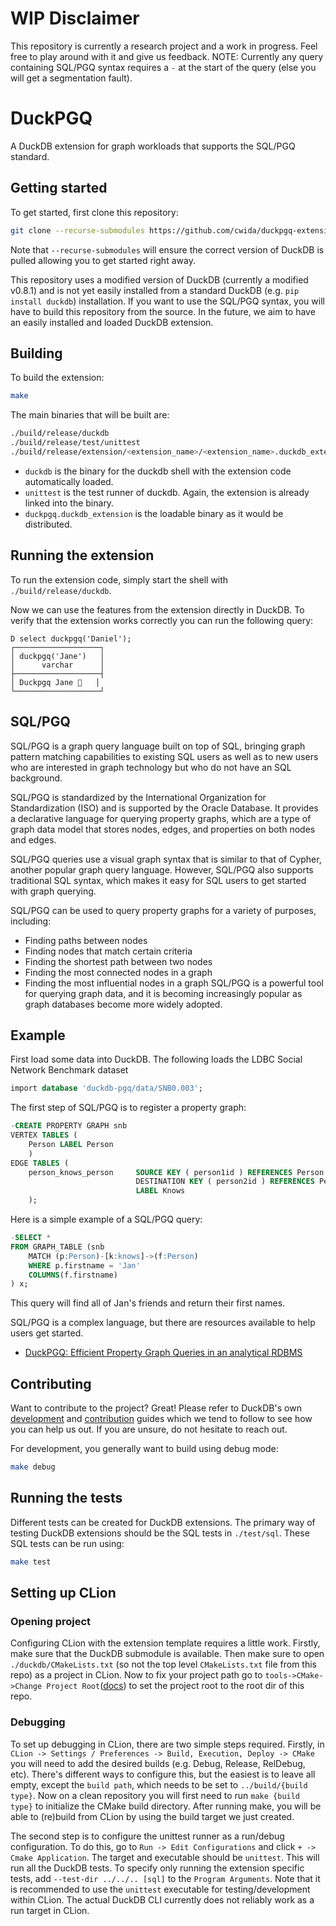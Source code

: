 # WIP Disclaimer
This repository is currently a research project and a work in progress. Feel free to play around with it and give us feedback. NOTE: Currently any query containing SQL/PGQ syntax requires a `-` at the start of the query (else you will get a segmentation fault). 

# DuckPGQ
A DuckDB extension for graph workloads that supports the SQL/PGQ standard. 

## Getting started
To get started, first clone this repository:
```sh
git clone --recurse-submodules https://github.com/cwida/duckpgq-extension.git
```
Note that `--recurse-submodules` will ensure the correct version of DuckDB is pulled allowing you to get started right away.

This repository uses a modified version of DuckDB (currently a modified v0.8.1) and is not yet easily installed from a standard DuckDB (e.g. `pip install duckdb`) installation. 
If you want to use the SQL/PGQ syntax, you will have to build this repository from the source. 
In the future, we aim to have an easily installed and loaded DuckDB extension. 

## Building
To build the extension:
```sh
make
```
The main binaries that will be built are:
```sh
./build/release/duckdb
./build/release/test/unittest
./build/release/extension/<extension_name>/<extension_name>.duckdb_extension
```
- `duckdb` is the binary for the duckdb shell with the extension code automatically loaded. 
- `unittest` is the test runner of duckdb. Again, the extension is already linked into the binary.
- `duckpgq.duckdb_extension` is the loadable binary as it would be distributed.

## Running the extension
To run the extension code, simply start the shell with `./build/release/duckdb`.

Now we can use the features from the extension directly in DuckDB. To verify that the extension works correctly you can run the following query: 
```
D select duckpgq('Daniel');
┌───────────────────┐
│ duckpgq('Jane')   │
│      varchar      │
├───────────────────┤
│ Duckpgq Jane 🐥   │
└───────────────────┘
```

## SQL/PGQ
SQL/PGQ is a graph query language built on top of SQL, bringing graph pattern matching capabilities to existing SQL users as well as to new users who are interested in graph technology but who do not have an SQL background.

SQL/PGQ is standardized by the International Organization for Standardization (ISO) and is supported by the Oracle Database. It provides a declarative language for querying property graphs, which are a type of graph data model that stores nodes, edges, and properties on both nodes and edges.

SQL/PGQ queries use a visual graph syntax that is similar to that of Cypher, another popular graph query language. However, SQL/PGQ also supports traditional SQL syntax, which makes it easy for SQL users to get started with graph querying.

SQL/PGQ can be used to query property graphs for a variety of purposes, including:

- Finding paths between nodes
- Finding nodes that match certain criteria
- Finding the shortest path between two nodes
- Finding the most connected nodes in a graph
- Finding the most influential nodes in a graph
SQL/PGQ is a powerful tool for querying graph data, and it is becoming increasingly popular as graph databases become more widely adopted.


## Example
First load some data into DuckDB. The following loads the LDBC Social Network Benchmark dataset
```sql
import database 'duckdb-pgq/data/SNB0.003';
```

The first step of SQL/PGQ is to register a property graph: 
```sql
-CREATE PROPERTY GRAPH snb
VERTEX TABLES (
    Person LABEL Person
    )
EDGE TABLES (
    person_knows_person     SOURCE KEY ( person1id ) REFERENCES Person ( id )
                            DESTINATION KEY ( person2id ) REFERENCES Person ( id )
                            LABEL Knows
    );
```

Here is a simple example of a SQL/PGQ query:
```sql
-SELECT *
FROM GRAPH_TABLE (snb
    MATCH (p:Person)-[k:knows]->(f:Person)
    WHERE p.firstname = 'Jan'
    COLUMNS(f.firstname)
) x;
```

This query will find all of Jan's friends and return their first names.

SQL/PGQ is a complex language, but there are resources available to help users get started. 
- [DuckPGQ: Efficient Property Graph Queries in an analytical RDBMS](https://www.cidrdb.org/cidr2023/papers/p66-wolde.pdf)

## Contributing
Want to contribute to the project? Great! Please refer to DuckDB's own [development](https://github.com/duckdb/duckdb#development) and [contribution](https://github.com/duckdb/duckdb/blob/main/CONTRIBUTING.md) guides which we tend to follow to see how you can help us out. If you are unsure, do not hesitate to reach out. 

For development, you generally want to build using debug mode:
```sh
make debug
```

## Running the tests
Different tests can be created for DuckDB extensions. The primary way of testing DuckDB extensions should be the SQL tests in `./test/sql`. These SQL tests can be run using:
```sh
make test
```


## Setting up CLion 

### Opening project
Configuring CLion with the extension template requires a little work. Firstly, make sure that the DuckDB submodule is available. 
Then make sure to open `./duckdb/CMakeLists.txt` (so not the top level `CMakeLists.txt` file from this repo) as a project in CLion.
Now to fix your project path go to `tools->CMake->Change Project Root`([docs](https://www.jetbrains.com/help/clion/change-project-root-directory.html)) to set the project root to the root dir of this repo.

### Debugging
To set up debugging in CLion, there are two simple steps required. Firstly, in `CLion -> Settings / Preferences -> Build, Execution, Deploy -> CMake` you will need to add the desired builds (e.g. Debug, Release, RelDebug, etc). There's different ways to configure this, but the easiest is to leave all empty, except the `build path`, which needs to be set to `../build/{build type}`. Now on a clean repository you will first need to run `make {build type}` to initialize the CMake build directory. After running make, you will be able to (re)build from CLion by using the build target we just created.

The second step is to configure the unittest runner as a run/debug configuration. To do this, go to `Run -> Edit Configurations` and click `+ -> Cmake Application`. The target and executable should be `unittest`. This will run all the DuckDB tests. To specify only running the extension specific tests, add `--test-dir ../../.. [sql]` to the `Program Arguments`. Note that it is recommended to use the `unittest` executable for testing/development within CLion. The actual DuckDB CLI currently does not reliably work as a run target in CLion.

